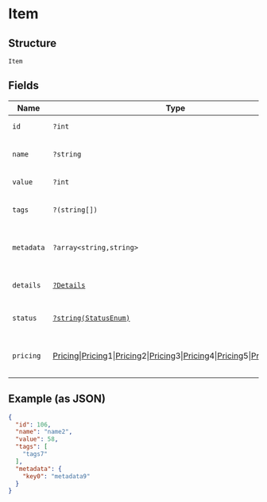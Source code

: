 
# Item

## Structure

`Item`

## Fields

| Name | Type | Tags | Description | Getter | Setter |
|  --- | --- | --- | --- | --- | --- |
| `id` | `?int` | Optional | - | getId(): ?int | setId(?int id): void |
| `name` | `?string` | Optional | - | getName(): ?string | setName(?string name): void |
| `value` | `?int` | Optional | - | getValue(): ?int | setValue(?int value): void |
| `tags` | `?(string[])` | Optional | - | getTags(): ?array | setTags(?array tags): void |
| `metadata` | `?array<string,string>` | Optional | - | getMetadata(): ?array | setMetadata(?array metadata): void |
| `details` | [`?Details`](../../doc/models/details.md) | Optional | - | getDetails(): ?Details | setDetails(?Details details): void |
| `status` | [`?string(StatusEnum)`](../../doc/models/status-enum.md) | Optional | - | getStatus(): ?string | setStatus(?string status): void |
| `pricing` | [Pricing](../../doc/models/pricing.md)\|[Pricing](../../doc/models/pricing.md)1\|[Pricing](../../doc/models/pricing.md)2\|[Pricing](../../doc/models/pricing.md)3\|[Pricing](../../doc/models/pricing.md)4\|[Pricing](../../doc/models/pricing.md)5\|[Pricing](../../doc/models/pricing.md)6\|null | Optional | This is a container for one-of cases. | getPricing(): | setPricing( pricing): void |

## Example (as JSON)

```json
{
  "id": 106,
  "name": "name2",
  "value": 58,
  "tags": [
    "tags7"
  ],
  "metadata": {
    "key0": "metadata9"
  }
}
```

